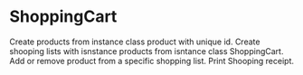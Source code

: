 # ShoppingCart
Create products from instance class product with unique id.
Create shooping lists with isnstance products from isntance class ShoppingCart.
Add or remove product from a specific shopping list.
Print Shooping receipt.
